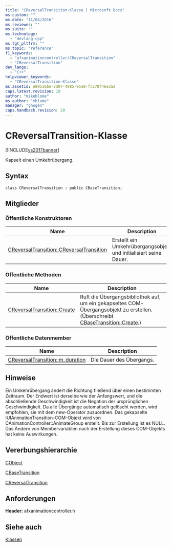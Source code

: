 ```yaml
---
title: "CReversalTransition-Klasse | Microsoft Docs"
ms.custom: ""
ms.date: "11/04/2016"
ms.reviewer: ""
ms.suite: ""
ms.technology: 
  - "devlang-cpp"
ms.tgt_pltfrm: ""
ms.topic: "reference"
f1_keywords: 
  - "afxanimationcontroller/CReversalTransition"
  - "CReversalTransition"
dev_langs: 
  - "C++"
helpviewer_keywords: 
  - "CReversalTransition-Klasse"
ms.assetid: e89516be-2d07-4885-95a8-fc278f46e3ad
caps.latest.revision: 18
author: "mikeblome"
ms.author: "mblome"
manager: "ghogen"
caps.handback.revision: 20
---
```

# CReversalTransition-Klasse
[!INCLUDE[vs2017banner](../../assembler/inline/includes/vs2017banner.md)]

Kapselt einen Umkehrübergang.  
  
## Syntax  
  
```  
class CReversalTransition : public CBaseTransition;  
```  
  
## Mitglieder  
  
### Öffentliche Konstruktoren  
  
|Name|Description|  
|----------|-----------------|  
|[CReversalTransition::CReversalTransition](../Topic/CReversalTransition::CReversalTransition.md)|Erstellt ein Umkehrübergangsobjekt und initialisiert seine Dauer.|  
  
### Öffentliche Methoden  
  
|Name|Description|  
|----------|-----------------|  
|[CReversalTransition::Create](../Topic/CReversalTransition::Create.md)|Ruft die Übergangsbibliothek auf, um ein gekapseltes COM\-Übergangsobjekt zu erstellen.  \(Überschreibt [CBaseTransition::Create](../Topic/CBaseTransition::Create.md).\)|  
  
### Öffentliche Datenmember  
  
|Name|Description|  
|----------|-----------------|  
|[CReversalTransition::m\_duration](../Topic/CReversalTransition::m_duration.md)|Die Dauer des Übergangs.|  
  
## Hinweise  
 Ein Umkehrübergang ändert die Richtung fließend über einen bestimmten Zeitraum.  Der Endwert ist derselbe wie der Anfangswert, und die abschließende Geschwindigkeit ist die Negation der ursprünglichen Geschwindigkeit.  Da alle Übergänge automatisch gelöscht werden, wird empfohlen, sie mit dem new\-Operator zuzuordnen.  Das gekapselte IUIAnimationTransition\-COM\-Objekt wird von CAnimationController::AnimateGroup erstellt. Bis zur Erstellung ist es NULL.  Das Ändern von Membervariablen nach der Erstellung dieses COM\-Objekts hat keine Auswirkungen.  
  
## Vererbungshierarchie  
 [CObject](../../mfc/reference/cobject-class.md)  
  
 [CBaseTransition](../../mfc/reference/cbasetransition-class.md)  
  
 [CReversalTransition](../../mfc/reference/creversaltransition-class.md)  
  
## Anforderungen  
 **Header:** afxanimationcontroller.h  
  
## Siehe auch  
 [Klassen](../../mfc/reference/mfc-classes.md)